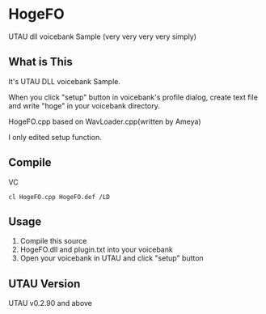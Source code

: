 HogeFO
======

UTAU dll voicebank Sample (very very very very simply)

## What is This
It's UTAU DLL voicebank Sample.

When you click "setup" button in voicebank's profile dialog, create text file and write "hoge" in your voicebank directory.

HogeFO.cpp based on WavLoader.cpp(written by Ameya)

I only edited setup function.

## Compile

VC

```
cl HogeFO.cpp HogeFO.def /LD
```

## Usage

1. Compile this source
2. HogeFO.dll and plugin.txt into your voicebank
3. Open your voicebank in UTAU and click "setup" button

## UTAU Version

UTAU v0.2.90 and above

